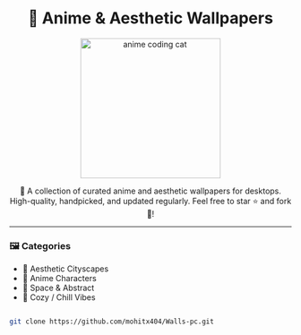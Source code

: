 <h1 align="center">📁 Anime & Aesthetic Wallpapers</h1>

<p align="center">
  <img src="https://media.tenor.com/yheo1GGu3FwAAAAd/cat-typing.gif" width="250" alt="anime coding cat" />
</p>

<p align="center">
  🌸 A collection of curated anime and aesthetic wallpapers for desktops.  
  High-quality, handpicked, and updated regularly. Feel free to star ⭐ and fork 🍴!
</p>

---

### 🖼️ Categories

- 🌆 Aesthetic Cityscapes
- 👘 Anime Characters
- 🌌 Space & Abstract
- 🧸 Cozy / Chill Vibes

```bash

git clone https://github.com/mohitx404/Walls-pc.git



